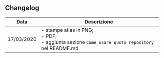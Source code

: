 ## Changelog

Data| Descrizione
----|----
17/03/2020| - stampe atlas in PNG; <br>- PDF; <br>- aggiunta sezione `Come usare qusto repository` nel README.md